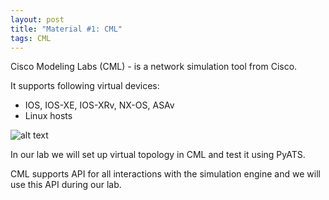 ```yaml
---
layout: post
title: "Material #1: CML"
tags: CML
---
```

Cisco Modeling Labs (CML) - is a network simulation tool from Cisco.

It supports following virtual devices:

- IOS, IOS-XE, IOS-XRv, NX-OS, ASAv
- Linux hosts

![alt text](https://user-images.githubusercontent.com/22170799/113638922-a7323d80-9680-11eb-90f1-4e6dfded8370.png "CML")

In our lab we will set up virtual topology in CML and test it using PyATS.

CML supports API for all interactions with the simulation engine and we will use this API during our lab.